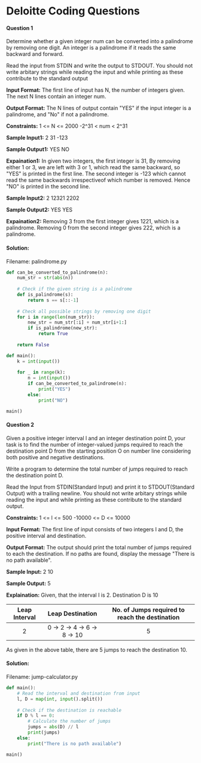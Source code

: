 # Deloitte Coding Questions 

#### Question 1
Determine whether a given integer num can be converted into a palindrome by removing one digit. An integer is a palindrome if it reads the same backward and forward.

Read the input from STDIN and write the output to STDOUT. You should not write arbitary strings while reading the input and while printing as these contribute to the standard output

**Input Format:**
The first line of input has N, the number of integers given.
The next N lines contain an integer num.

**Output Format:**
The N lines of output contain "YES" if the input integer is a palindrome, and "No" if not a palindrome.

**Constraints:**
1 <= N <= 2000
-2^31 < num < 2^31

**Sample Input1:**
2
31
-123

**Sample Output1:**
YES 
NO

**Expaination1:**
In given two integers, the first integer is 31, By removing either 1 or 3, we are left with 3 or 1, which read the same backward, so "YES" is printed in the first line.
The second integer is -123 which cannot read the same backwards irrespectiveof which number is removed. Hence "NO" is printed in the second line.

**Sample Input2:**
2
12321
2202

**Sample Output2:**
YES 
YES

**Expaination2:**
Removing 3 from the first integer gives 1221, which is a palindrome.
Removing 0 from the second integer gives 222, which is a palindrome.

#### Solution: 
Filename: palindrome.py 
```python
def can_be_converted_to_palindrome(n):
    num_str = str(abs(n))
    
    # Check if the given string is a palindrome
    def is_palindrome(s):
        return s == s[::-1]
    
    # Check all possible strings by removing one digit
    for i in range(len(num_str)):
        new_str = num_str[:i] + num_str[i+1:]
        if is_palindrome(new_str):
            return True
    
    return False

def main():
    k = int(input())
    
    for _ in range(k):
        n = int(input())
        if can_be_converted_to_palindrome(n):
            print("YES")
        else:
            print("NO")

main()

```


#### Question 2
Given a positive integer interval l and an integer destination point D, your task is to find the number of integer-valued jumps required to reach the destination point D from the starting position O on number line considering both positive and negative destinations.

Write a program to determine the total number of jumps required to reach the destination point D.

Read the Input from STDIN(Standard Input) and print it to STDOUT(Standard Output) with a trailing newline. You should not write arbitary strings while reading the input and while printing as these contribute to the standard output.

**Constraints:**
1 <= l <= 500
-10000 <= D <= 10000

**Input Format:**
The first line of input consists of two integers I and D, the positive interval and destination.

**Output Format:**
The output should print the total number of jumps required to each the destination.
If no paths are found, display the message "There is no path available".

**Sample Input:**
2 10

**Sample Output:**
5

**Explaination:**
Given, that the interval I is 2.
Destination D is 10

| Leap Interval | Leap Destination | No. of Jumps required to reach the destination |
|:-------------:|:----------------:|:----------------------------------------------:|
| 2 | 0 -> 2 -> 4 -> 6 -> 8 -> 10 | 5 |


As given in the above table, there are 5 jumps to reach the destination 10.

#### Solution:
Filename: jump-calculator.py
```python
def main():
    # Read the interval and destination from input
    l, D = map(int, input().split())
    
    # Check if the destination is reachable
    if D % l == 0:
        # Calculate the number of jumps
        jumps = abs(D) // l
        print(jumps)
    else:
        print("There is no path available")

main()

```

